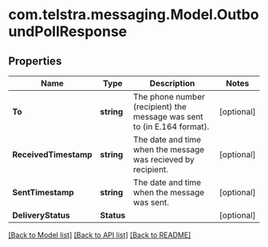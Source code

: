 # com.telstra.messaging.Model.OutboundPollResponse
## Properties

Name | Type | Description | Notes
------------ | ------------- | ------------- | -------------
**To** | **string** | The phone number (recipient) the message was sent to (in E.164 format). | [optional] 
**ReceivedTimestamp** | **string** | The date and time when the message was recieved by recipient. | [optional] 
**SentTimestamp** | **string** | The date and time when the message was sent. | [optional] 
**DeliveryStatus** | **Status** |  | [optional] 

[[Back to Model list]](../README.md#documentation-for-models) [[Back to API list]](../README.md#documentation-for-api-endpoints) [[Back to README]](../README.md)

